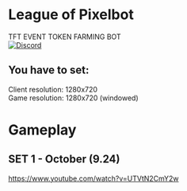 # League of Pixelbot
TFT EVENT TOKEN FARMING BOT  
[![Discord](https://img.shields.io/discord/370909694056726528.svg?style=flat&logo=discord)](https://discord.gg/8wT3GEQ)

## You have to set:
Client resolution: 1280x720  
Game resolution: 1280x720 (windowed)

# Gameplay
## SET 1 - October (9.24)
https://www.youtube.com/watch?v=UTVtN2CmY2w
